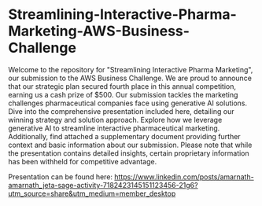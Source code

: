 # Streamlining-Interactive-Pharma-Marketing-AWS-Business-Challenge
Welcome to the repository for "Streamlining Interactive Pharma Marketing", our submission to the AWS Business Challenge. We are proud to announce that our strategic plan secured fourth place in this annual competition, earning us a cash prize of $500.
Our submission tackles the marketing challenges pharmaceutical companies face using generative AI solutions. Dive into the comprehensive presentation included here, detailing our winning strategy and solution approach. Explore how we leverage generative AI to streamline interactive pharmaceutical marketing. Additionally, find attached a supplementary document providing further context and basic information about our submission. Please note that while the presentation contains detailed insights, certain proprietary information has been withheld for competitive advantage.

Presentation can be found here: https://www.linkedin.com/posts/amarnath-amarnath_jeta-sage-activity-7182423145151123456-21g6?utm_source=share&utm_medium=member_desktop
